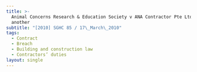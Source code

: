 ```yaml
---
title: >-
  Animal Concerns Research & Education Society v ANA Contractor Pte Ltd and
  another
subtitle: "[2010] SGHC 85 / 17\_March\_2010"
tags:
  - Contract
  - Breach
  - Building and construction law
  - Contractors’ duties
layout: single
---
```


